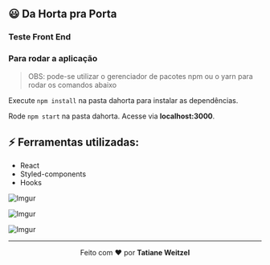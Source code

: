 ## :smiley: Da Horta pra Porta 
  ### Teste Front End



### Para rodar a aplicação

> OBS: pode-se utilizar o gerenciador de pacotes npm ou o yarn para rodar os comandos abaixo

Execute ```npm install``` na pasta dahorta para instalar as dependências.

Rode ```npm start``` na pasta dahorta. Acesse via **localhost:3000**.

## :zap: Ferramentas utilizadas:
- React
- Styled-components
- Hooks



 
![Imgur](https://i.imgur.com/xMnNiwV.png)

![Imgur](https://i.imgur.com/ixElD1A.png)

![Imgur](https://i.imgur.com/dpKN9ef.png)




 ---
 <p align="center">Feito com ❤️ por <strong>Tatiane Weitzel<p>
